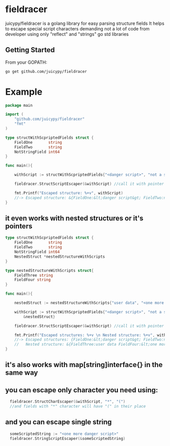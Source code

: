 # fieldracer

juicypy/fieldracer is a golang library for easy parsing structure fields
It helps to escape special script characters demanding not a lot of code from developer 
using only "reflect" and "strings" go std libraries

## Getting Started

From your GOPATH:

```bash
go get github.com/juicypy/fieldracer
```
# Example

```go
package main

import (
	"github.com/juicypy/fieldracer"
	"fmt"
)

type structWithScpriptedFields struct {
	FieldOne       string
	FieldTwo       string
	NotStringField int64
}

func main(){

	withScript := structWithScpriptedFields{"<danger script>", "not a script", 42}

	fieldracer.StructScriptEscaper(&withScript) //call it with pointer of your structure

	fmt.Printf("Escaped structure: %+v", withScript)
	//-> Escaped structure: &{FieldOne:&lt;danger script&gt; FieldTwo:not a script NotStringField:42}
}
```
## it even works with nested structures or it's pointers

```go
type structWithScpriptedFields struct {
	FieldOne       string
	FieldTwo       string
	NotStringField int64
	NestedStruct *nestedStructureWithScripts
}

type nestedStructureWithScripts struct{
	FieldThree string
	FieldFour string
}

func main(){

	nestedStruct := nestedStructureWithScripts{"user data", "<one more danger script>"}

	withScript := structWithScpriptedFields{"<danger script>", "not a script", 42,
		&nestedStruct}

	fieldracer.StructScriptEscaper(&withScript) //call it with pointer of your structure

	fmt.Printf("Escaped structures: %+v \n Nested structure: %+v", withScript, withScript.NestedStruct)
	//-> Escaped structures: {FieldOne:&lt;danger script&gt; FieldTwo:not a script NotStringField:42 NestedStruct:0xc42000a060}
	//   Nested structure: &{FieldThree:user data FieldFour:&lt;one more danger script&gt;}
}
```

## it's also works with map[string]interface{} in the same way
## you can escape only character you need using: 
```go
  fieldracer.StructCharEscaper(&withScript, "*", "(")
  //and fields with "*" character will have "(" in their place
```
## and you can escape single string
```go
  someScriptedString := "<one more danger script>"
  fieldracer.StringScriptEscaper(&someScriptedString)
```


